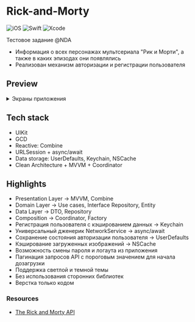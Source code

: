 # Rick-and-Morty
![iOS](https://img.shields.io/badge/iOS-15%20-white?logo=Apple&logoColor=white)
![Swift](https://img.shields.io/badge/Swift-5.8.1-red?logo=Swift&logoColor=red)
![Xcode](https://img.shields.io/badge/Xcode-14.3.1%20-00B2FF?logo=Xcode&logoColor=00B2FF)

Тестовое задание @NDA

- Информация о всех персонажах мультсериала "Рик и Морти", а также в каких эпизодах они появлялись
- Реализован механизм авторизации и регистрации пользователя

## Preview
<details>
<summary>Экраны приложения</summary>
 
| Auth | Characters | Settings |
:---:|:---:|:---:
![LoginRM](https://github.com/2late2bad/Rick-and-Morty/assets/121951550/f1ea08fc-e113-403c-b9f1-e20203286efe) | ![CharactersRM](https://github.com/2late2bad/Rick-and-Morty/assets/121951550/16372583-366c-475a-8652-35867a99edc0) | ![SettingsRM](https://github.com/2late2bad/Rick-and-Morty/assets/121951550/6cc6a5ca-aaf4-413d-a9f4-3d87c6028d09)

</details>

## Tech stack
* UIKit
* GCD
* Reactive: Combine
* URLSession + async/await
* Data storage: UserDefaults, Keychain, NSCache
* Clean Architecture + MVVM + Coordinator

## Highlights
* Presentation Layer -> MVVM, Combine
* Domain Layer -> Use cases, Interface Repository, Entity
* Data Layer -> DTO, Repository
* Composition -> Coordinator, Factory
* Регистрация пользователя с кэшированием данных -> Keychain
* Универсальный дженерик NetworkService -> async/await
* Сохранение состояния авторизации пользователя -> UserDefaults
* Кэширование загруженных изображений -> NSCache
* Возможность смены пароля и логаута из приложения
* Пагинация запросов API с пороговым значением для начала дозагрузки
* Поддержка светлой и темной темы
* Без использования сторонних библиотек
* Верстка только кодом

### Resources
* [The Rick and Morty API](https://rickandmortyapi.com/documentation/#introduction)

